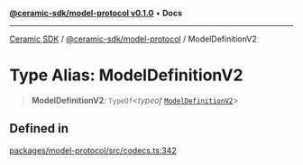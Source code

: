 [**@ceramic-sdk/model-protocol v0.1.0**](../README.md) • **Docs**

***

[Ceramic SDK](../../../README.md) / [@ceramic-sdk/model-protocol](../README.md) / ModelDefinitionV2

# Type Alias: ModelDefinitionV2

> **ModelDefinitionV2**: `TypeOf`\<*typeof* [`ModelDefinitionV2`](../variables/ModelDefinitionV2.md)\>

## Defined in

[packages/model-protocol/src/codecs.ts:342](https://github.com/ceramicstudio/ceramic-sdk/blob/a220cbca7950f690af7f3d03a0023681bb9f5426/packages/model-protocol/src/codecs.ts#L342)
